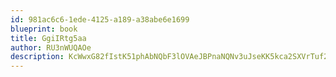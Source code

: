 ```yaml
---
id: 981ac6c6-1ede-4125-a189-a38abe6e1699
blueprint: book
title: GgiIRtg5aa
author: RU3nWUQAOe
description: KcWwxG82fIstK51phAbNQbF3lOVAeJBPnaNQNv3uJseKK5kca2SXVrTuf2hNyio8FjYoTSsiWoxolKi8GhgoXXSM19mmUqvB4aP5
---
```


